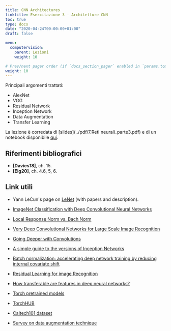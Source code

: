 ```yaml
---
title: CNN Architectures
linktitle: Esercitazione 3 - Architetture CNN
toc: true
type: docs
date: "2020-04-24T00:00:00+01:00"
draft: false

menu:
  computervision:
    parent: Lezioni
    weight: 10

# Prev/next pager order (if `docs_section_pager` enabled in `params.toml`)
weight: 10
---
```




Principali argomenti trattati:

- AlexNet
- VGG
- Residual Network
- Inception Network
- Data Augmentation
- Transfer Learning

La lezione è corredata di [slides](../pdf/7.Reti neurali_parte3.pdf) e di un notebook disponibile [qui](https://github.com/gmanco/cv_notebooks/blob/master/labs_lecture/lab03).



## Riferimenti bibliografici

- **[Davies18]**, ch. 15. 
- **[Elg20]**, ch. 4.6, 5, 6.

## Link utili

- Yann LeCun's page on [LeNet](http://yann.lecun.com/exdb/lenet/) (with papers and description).
- [ImageNet Classification with Deep Convolutional Neural Networks](https://papers.nips.cc/paper/4824-imagenet-classification-with-deep-convolutional-neural-networks.pdf)

- [Local Response Norm vs. Bach Norm](https://towardsdatascience.com/difference-between-local-response-normalization-and-batch-normalization-272308c034ac)

- [Very Deep Convolutional Networks for Large Scale Image Recognition](https://arxiv.org/pdf/1409.1556v6.pdf)

- [Going Deeper with Convolutions](https://storage.googleapis.com/pub-tools-public-publication-data/pdf/43022.pdf)

- [A simple guide to the versions of Inception Networks](https://towardsdatascience.com/a-simple-guide-to-the-versions-of-the-inception-network-7fc52b863202)

- [Batch normalization: accelerating deep network training by reducing internal covariate shift](https://arxiv.org/abs/1502.03167)

- [Residual Learning for image Recognition](https://arxiv.org/pdf/1512.03385.pdf)

- [How transferable are features in deep neural networks?](https://arxiv.org/pdf/1411.1792.pdf)
- [Torch pretrained models](https://pytorch.org/docs/stable/torchvision/models.html)
- [TorchHUB](https://pytorch.org/hub/)
- [Caltech101 dataset](http://www.vision.caltech.edu/Image_Datasets/Caltech101/)
- [Survey on data augmentation technique](https://link.springer.com/article/10.1186/s40537-019-0197-0)


